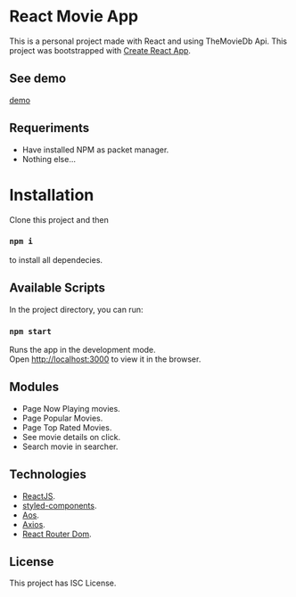 # React Movie App

This is a personal project made with React and using TheMovieDb Api.
This project was bootstrapped with [Create React App](https://github.com/facebook/create-react-app).

## See demo
[demo](https://react-movie-wright.herokuapp.com)

## Requeriments

- Have installed NPM as packet manager.
- Nothing else...

# Installation

Clone this project and then
### `npm i`
to install all dependecies.

## Available Scripts

In the project directory, you can run:

### `npm start`

Runs the app in the development mode.\
Open [http://localhost:3000](http://localhost:3000) to view it in the browser.

## Modules

- Page Now Playing movies.
- Page Popular Movies.
- Page Top Rated Movies.
- See movie details on click.
- Search movie in searcher.

## Technologies
- [ReactJS](https://github.com/facebook/create-react-app).
- [styled-components](https://github.com/styled-components/styled-components).
- [Aos](https://github.com/michalsnik/aos).
- [Axios](https://github.com/axios/axios).
- [React Router Dom](https://github.com/ReactTraining/react-router/tree/master/packages/react-router-dom).

## License
This project has ISC License.
